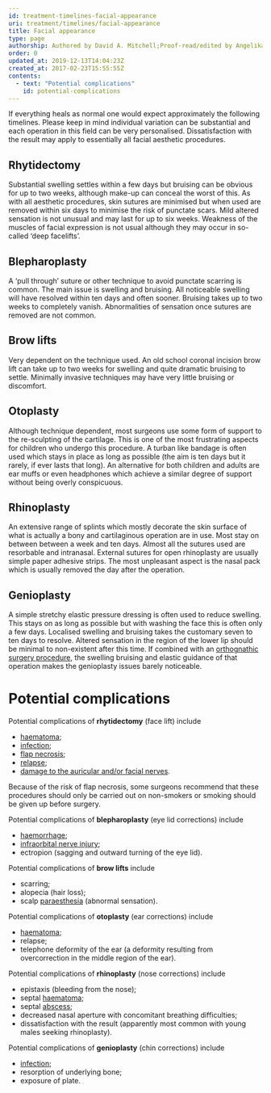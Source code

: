 ```yaml
---
id: treatment-timelines-facial-appearance
uri: treatment/timelines/facial-appearance
title: Facial appearance
type: page
authorship: Authored by David A. Mitchell;Proof-read/edited by Angelika Sebald
order: 0
updated_at: 2019-12-13T14:04:23Z
created_at: 2017-02-23T15:55:55Z
contents:
  - text: "Potential complications"
    id: potential-complications
---
```


<p>If everything heals as normal one would expect
    approximately the following timelines. Please keep in
    mind individual variation can be substantial and each
    operation in this field can be very personalised.
    Dissatisfaction with the result may apply to essentially
    all facial aesthetic procedures.</p>
<h2>Rhytidectomy</h2>
<p>Substantial swelling settles within a few days but
    bruising can be obvious for up to two weeks, although
    make-up can conceal the worst of this. As with all
    aesthetic procedures, skin sutures are minimised but
    when used are removed within six days to minimise the
    risk of punctate scars. Mild altered sensation is not
    unusual and may last for up to six weeks. Weakness of
    the muscles of facial expression is not usual although
    they may occur in so-called ‘deep facelifts’.</p>
<h2>Blepharoplasty</h2>
<p>A ‘pull through’ suture or other technique to avoid
    punctate scarring is common. The main issue is swelling
    and bruising. All noticeable swelling will have resolved
    within ten days and often sooner. Bruising takes up to
    two weeks to completely vanish. Abnormalities of
    sensation once sutures are removed are not common.</p>
<h2>Brow lifts</h2>
<p>Very dependent on the technique used. An old school
    coronal incision brow lift can take up to two weeks for
    swelling and quite dramatic bruising to settle.
    Minimally invasive techniques may have very little
    bruising or discomfort.</p>
<h2>Otoplasty</h2>
<p>Although technique dependent, most surgeons use some form
    of support to the re-sculpting of the cartilage. This is
    one of the most frustrating aspects for children who
    undergo this procedure. A turban like bandage is often
    used which stays in place as long as possible (the aim
    is ten days but it rarely, if ever lasts that long). An
    alternative for both children and adults are ear muffs
    or even headphones which achieve a similar degree of
    support without being overly conspicuous.</p>
<h2>Rhinoplasty</h2>
<p>An extensive range of splints which mostly decorate the
    skin surface of what is actually a bony and
    cartilaginous operation are in use. Most stay on between
    between a week and ten days. Almost all the sutures used
    are resorbable and intranasal. External sutures for open
    rhinoplasty are usually simple paper adhesive strips.
    The most unpleasant aspect is the nasal pack which is
    usually removed the day after the operation.</p>
<h2>Genioplasty</h2>
<p>A simple stretchy elastic pressure dressing is often used
    to reduce swelling. This stays on as long as possible
    but with washing the face this is often only a few days.
    Localised swelling and bruising takes the customary
    seven to ten days to resolve. Altered sensation in the
    region of the lower lip should be minimal to
    non-existent after this time. If combined with an <a href="/treatment/surgery/jaw-disproportion/detailed">orthognathic
        surgery procedure</a>, the swelling bruising and
    elastic guidance of that operation makes the genioplasty
    issues barely noticeable.</p>
<h1 id="potential-complications">Potential complications</h1>
<p>Potential complications of <strong>rhytidectomy</strong>
    (face lift) include</p>
<ul>
    <li><a href="/treatment/other/bleeding">haematoma</a>;
    </li>
    <li><a href="/diagnosis/a-z/infection">infection</a>;
    </li>
    <li><a href="/diagnosis/a-z/necrosis/soft">flap
            necrosis</a>;</li>
    <li><a href="/">relapse</a>;</li>
    <li><a href="/diagnosis/a-z/neuropathies/detailed">damage
            to the auricular and/or facial nerves</a>.</li>
</ul>
<p>Because of the risk of flap necrosis, some surgeons
    recommend that these procedures should only be carried
    out on non-smokers or smoking should be given up before
    surgery.</p>
<p>Potential complications of
    <strong>blepharoplasty</strong> (eye lid corrections)
    include</p>
<ul>
    <li><a href="/treatment/other/bleeding">haemorrhage</a>;
    </li>
    <li><a href="/diagnosis/a-z/neuropathies/detailed">infraorbital
            nerve injury</a>;</li>
    <li>ectropion (sagging and outward turning of the eye
        lid).</li>
</ul>
<p>Potential complications of <strong>brow lifts</strong>
    include</p>
<ul>
    <li>scarring;</li>
    <li>alopecia (hair loss);</li>
    <li>scalp <a href="/diagnosis/a-z/neuropathies/detailed">paraesthesia</a>
        (abnormal sensation).</li>
</ul>
<p>Potential complications of <strong>otoplasty</strong>
    (ear corrections) include</p>
<ul>
    <li><a href="/treatment/other/bleeding">haematoma</a>;
    </li>
    <li>relapse;</li>
    <li>telephone deformity of the ear (a deformity
        resulting from overcorrection in the middle region
        of the ear).</li>
</ul>
<p>Potential complications of <strong>rhinoplasty</strong>
    (nose corrections) include</p>
<ul>
    <li>epistaxis (bleeding from the nose);</li>
    <li>septal <a href="/treatment/other/bleeding">haematoma</a>;
    </li>
    <li>septal <a href="/diagnosis/a-z/abscess">abscess</a>;
    </li>
    <li>decreased nasal aperture with concomitant breathing
        difficulties;</li>
    <li>dissatisfaction with the result (apparently most
        common with young males seeking rhinoplasty).</li>
</ul>
<p>Potential complications of <strong>genioplasty</strong>
    (chin corrections) include</p>
<ul>
    <li><a href="/diagnosis/a-z/infection">infection</a>;
    </li>
    <li>resorption of underlying bone;</li>
    <li>exposure of plate.</li>
</ul>
